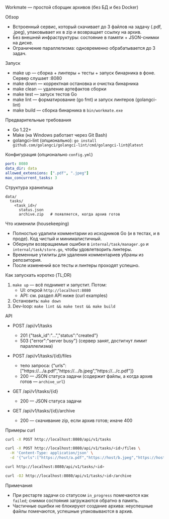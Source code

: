 Workmate — простой сборщик архивов (без БД и без Docker)

Обзор

- Встроенный сервис, который скачивает до 3 файлов на задачу (.pdf, .jpeg), упаковывает их в zip и возвращает ссылку на архив.
- Без внешней инфраструктуры: состояние в памяти + JSON-снимки на диске.
- Ограничение параллелизма: одновременно обрабатывается до 3 задач.

Запуск

- make up — сборка + линтеры + тесты + запуск бинарника в фоне. Сервер слушает :8080
- make down — корректная остановка и очистка бинарника
- make clean — удаление артефактов сборки
- make test — запуск тестов Go
- make lint — форматирование (go fmt) и запуск линтеров (golangci-lint)
- make build — сборка бинарника в `bin/workmate.exe`

Предварительные требования

- Go 1.22+
- Make (на Windows работает через Git Bash)
- golangci-lint (опционально): `go install github.com/golangci/golangci-lint/cmd/golangci-lint@latest`

Конфигурация (опционально `config.yml`)

```yaml
port: 8080
data_dir: data
allowed_extensions: [".pdf", ".jpeg"]
max_concurrent_tasks: 3
```

Структура хранилища

```
data/
  tasks/
    <task_id>/
      status.json
      archive.zip   # появляется, когда архив готов
```

Что изменили (housekeeping)

- Полностью удалили комментарии из исходников Go (и в тестах, и в проде). Код чистый и минималистичный.
- Обернули возвращаемые ошибки в `internal/task/manager.go` и `internal/task/store.go`, чтобы удовлетворить линтеры.
- Временные утилиты для удаления комментариев убраны из репозитория.
- После изменений все тесты и линтеры проходят успешно.

Как запускать коротко (TL;DR)

1. `make up` — всё поднимет и запустит. Потом:
   - UI: открой `http://localhost:8080`
   - API: см. раздел API ниже (curl examples)
2. Остановить: `make down`
3. Dev-loop: `make lint && make test && make build`

API

- POST /api/v1/tasks

  - 201 {"task_id":"...","status":"created"}
  - 503 {"error":"server busy"} (сервер занят, достигнут лимит параллелизма)

- POST /api/v1/tasks/{id}/files

  - тело запроса: {"urls":["https://.../a.pdf","https://.../b.jpeg","https://.../c.pdf"]}
  - 200 — JSON статуса задачи (содержит файлы, а когда архив готов — `archive_url`)

- GET /api/v1/tasks/{id}

  - 200 — JSON статуса задачи

- GET /api/v1/tasks/{id}/archive
  - 200 — скачивание zip, если архив готов; иначе 400

Примеры curl

```bash
curl -X POST http://localhost:8080/api/v1/tasks

curl -X POST http://localhost:8080/api/v1/tasks/<id>/files \
  -H 'Content-Type: application/json' \
  -d '{"urls":["https://host/a.pdf","https://host/b.jpeg","https://host/c.pdf"]}'

curl http://localhost:8080/api/v1/tasks/<id>

curl -OJ http://localhost:8080/api/v1/tasks/<id>/archive
```

Примечания

- При рестарте задачи со статусом `in_progress` помечаются как `failed`; снимки состояния загружаются обратно в память.
- Частичные ошибки не блокируют создание архива: неуспешные файлы помечаются, успешные упаковываются в архив.
